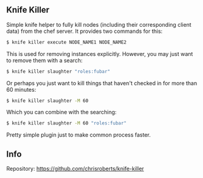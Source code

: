 ## Knife Killer

Simple knife helper to fully kill nodes (including their corresponding
client data) from the chef server. It provides two commands for this:

```bash
$ knife killer execute NODE_NAME1 NODE_NAME2
```

This is used for removing instances explicitly. However, you may just want
to remove them with a search:

```bash
$ knife killer slaughter "roles:fubar"
```

Or perhaps you just want to kill things that haven't checked in for more
than 60 minutes:

```bash
$ knife killer slaughter -M 60
```

Which you can combine with the searching:

```bash
$ knife killer slaughter -M 60 "roles:fubar"
```

Pretty simple plugin just to make common process faster.

## Info
Repository: https://github.com/chrisroberts/knife-killer
